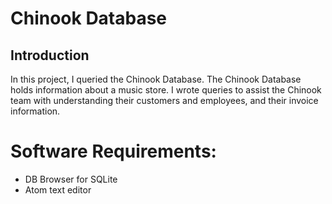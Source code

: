 # Chinook Database

## Introduction
In this project, I queried the Chinook Database. The Chinook Database holds 
information about a music store. I wrote queries to assist the Chinook team 
with understanding their customers and employees, and their invoice information. 

# Software Requirements:
* DB Browser for SQLite 
* Atom text editor 